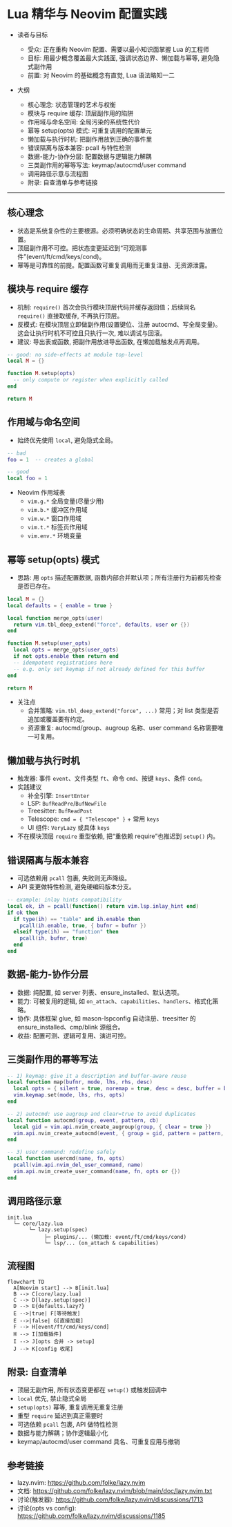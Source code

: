 # Lua 精华与 Neovim 配置实践

- 读者与目标
    - 受众: 正在重构 Neovim 配置、需要以最小知识面掌握 Lua 的工程师
    - 目标: 用最少概念覆盖最大实践面, 强调状态边界、懒加载与幂等, 避免隐式副作用
    - 前置: 对 Neovim 的基础概念有直觉, Lua 语法略知一二

- 大纲
    - 核心理念: 状态管理的艺术与权衡
    - 模块与 require 缓存: 顶层副作用的陷阱
    - 作用域与命名空间: 全局污染的系统性代价
    - 幂等 setup(opts) 模式: 可重复调用的配置单元
    - 懒加载与执行时机: 把副作用放到正确的事件里
    - 错误隔离与版本兼容: pcall 与特性检测
    - 数据-能力-协作分层: 配置数据与逻辑能力解耦
    - 三类副作用的幂等写法: keymap/autocmd/user command
    - 调用路径示意与流程图
    - 附录: 自查清单与参考链接

---

## 核心理念

- 状态是系统复杂性的主要根源。必须明确状态的生命周期、共享范围与放置位置。
- 顶层副作用不可控。把状态变更延迟到“可观测事件”(event/ft/cmd/keys/cond)。
- 幂等是可靠性的前提。配置函数可重复调用而无重复注册、无资源泄露。

## 模块与 require 缓存

- 机制: `require()` 首次会执行模块顶层代码并缓存返回值；后续同名 `require()` 直接取缓存, 不再执行顶层。
- 反模式: 在模块顶层立即做副作用(设置键位、注册 autocmd、写全局变量)。这会让执行时机不可控且只执行一次, 难以调试与回滚。
- 建议: 导出表或函数, 把副作用放进导出函数, 在懒加载触发点再调用。

```lua
-- good: no side-effects at module top-level
local M = {}

function M.setup(opts)
  -- only compute or register when explicitly called
end

return M
```

## 作用域与命名空间

- 始终优先使用 `local`, 避免隐式全局。

```lua
-- bad
foo = 1  -- creates a global

-- good
local foo = 1
```

- Neovim 作用域表
    - `vim.g.*` 全局变量(尽量少用)
    - `vim.b.*` 缓冲区作用域
    - `vim.w.*` 窗口作用域
    - `vim.t.*` 标签页作用域
    - `vim.env.*` 环境变量

## 幂等 setup(opts) 模式

- 思路: 用 `opts` 描述配置数据, 函数内部合并默认项；所有注册行为前都先检查是否已存在。

```lua
local M = {}
local defaults = { enable = true }

local function merge_opts(user)
  return vim.tbl_deep_extend("force", defaults, user or {})
end

function M.setup(user_opts)
  local opts = merge_opts(user_opts)
  if not opts.enable then return end
  -- idempotent registrations here
  -- e.g. only set keymap if not already defined for this buffer
end

return M
```

- 关注点
    - 合并策略: `vim.tbl_deep_extend("force", ...)` 常用；对 list 类型是否追加或覆盖要有约定。
    - 资源重复: autocmd/group、augroup 名称、user command 名称需要唯一可复用。

## 懒加载与执行时机

- 触发器: 事件 `event`、文件类型 `ft`、命令 `cmd`、按键 `keys`、条件 `cond`。
- 实践建议
    - 补全引擎: `InsertEnter`
    - LSP: `BufReadPre`/`BufNewFile`
    - Treesitter: `BufReadPost`
    - Telescope: `cmd = { "Telescope" }` + 常用 `keys`
    - UI 组件: `VeryLazy` 或具体 `keys`
- 不在模块顶层 `require` 重型依赖, 把“重依赖 require”也推迟到 `setup()` 内。

## 错误隔离与版本兼容

- 可选依赖用 `pcall` 包裹, 失败则无声降级。
- API 变更做特性检测, 避免硬编码版本分支。

```lua
-- example: inlay hints compatibility
local ok, ih = pcall(function() return vim.lsp.inlay_hint end)
if ok then
  if type(ih) == "table" and ih.enable then
    pcall(ih.enable, true, { bufnr = bufnr })
  elseif type(ih) == "function" then
    pcall(ih, bufnr, true)
  end
end
```

## 数据-能力-协作分层

- 数据: 纯配置, 如 server 列表、ensure_installed、默认选项。
- 能力: 可被复用的逻辑, 如 `on_attach`、`capabilities`、`handlers`、格式化策略。
- 协作: 具体框架 glue, 如 mason-lspconfig 自动注册、treesitter 的 ensure_installed、cmp/blink 源组合。
- 收益: 配置可测、逻辑可复用、演进可控。

## 三类副作用的幂等写法

```lua
-- 1) keymap: give it a description and buffer-aware reuse
local function map(bufnr, mode, lhs, rhs, desc)
  local opts = { silent = true, noremap = true, desc = desc, buffer = bufnr }
  vim.keymap.set(mode, lhs, rhs, opts)
end

-- 2) autocmd: use augroup and clear=true to avoid duplicates
local function autocmd(group, event, pattern, cb)
  local gid = vim.api.nvim_create_augroup(group, { clear = true })
  vim.api.nvim_create_autocmd(event, { group = gid, pattern = pattern, callback = cb })
end

-- 3) user command: redefine safely
local function usercmd(name, fn, opts)
  pcall(vim.api.nvim_del_user_command, name)
  vim.api.nvim_create_user_command(name, fn, opts or {})
end
```

## 调用路径示意

```text
init.lua
  └─ core/lazy.lua
       └─ lazy.setup(spec)
            ├─ plugins/... (懒加载: event/ft/cmd/keys/cond)
            └─ lsp/... (on_attach & capabilities)
```

## 流程图

```mermaid
flowchart TD
  A[Neovim start] --> B[init.lua]
  B --> C[core/lazy.lua]
  C --> D[lazy.setup(spec)]
  D --> E{defaults.lazy?}
  E -->|true| F[等待触发]
  E -->|false| G[直接加载]
  F --> H[event/ft/cmd/keys/cond]
  H --> I[加载插件]
  I --> J[opts 合并 -> setup]
  J --> K[config 收尾]
```

## 附录: 自查清单

- 顶层无副作用, 所有状态变更都在 `setup()` 或触发回调中
- `local` 优先, 禁止隐式全局
- `setup(opts)` 幂等, 重复调用无重复注册
- 重型 `require` 延迟到真正需要时
- 可选依赖 `pcall` 包裹, API 做特性检测
- 数据与能力解耦；协作逻辑最小化
- keymap/autocmd/user command 具名、可重复应用与撤销

## 参考链接

- lazy.nvim: <https://github.com/folke/lazy.nvim>
- 文档: <https://github.com/folke/lazy.nvim/blob/main/doc/lazy.nvim.txt>
- 讨论(触发器): <https://github.com/folke/lazy.nvim/discussions/1713>
- 讨论(opts vs config): <https://github.com/folke/lazy.nvim/discussions/1185>

